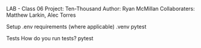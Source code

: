 LAB - Class 06
Project: Ten-Thousand
Author: Ryan McMillan
Collaboraters: Matthew Larkin, Alec Torres

Setup
.env requirements (where applicable)
.venv
pytest


Tests
How do you run tests?
pytest